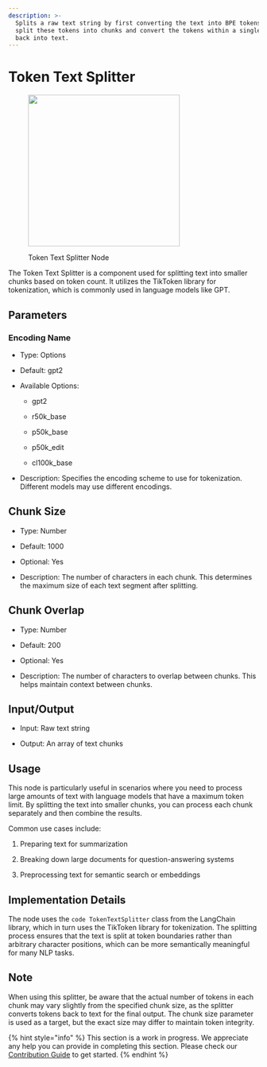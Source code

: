 ```yaml
---
description: >-
  Splits a raw text string by first converting the text into BPE tokens, then
  split these tokens into chunks and convert the tokens within a single chunk
  back into text.
---
```


# Token Text Splitter

<figure><img src="../../../.gitbook/assets/image (156).png" alt="" width="305"><figcaption><p>Token Text Splitter Node</p></figcaption></figure>

The Token Text Splitter is a component used for splitting text into smaller chunks based on token count. It utilizes the TikToken library for tokenization, which is commonly used in language models like GPT.

## Parameters

### Encoding Name

- Type: Options

- Default: gpt2

- Available Options:

    - gpt2

    - r50k_base

    - p50k_base

    - p50k_edit

    - cl100k_base

- Description: Specifies the encoding scheme to use for tokenization. Different models may use different encodings.


## Chunk Size

- Type: Number

- Default: 1000

- Optional: Yes

- Description: The number of characters in each chunk. This determines the maximum size of each text segment after splitting.


## Chunk Overlap

- Type: Number

- Default: 200

- Optional: Yes

- Description: The number of characters to overlap between chunks. This helps maintain context between chunks.


## Input/Output

- Input: Raw text string

- Output: An array of text chunks


## Usage

This node is particularly useful in scenarios where you need to process large amounts of text with language models that have a maximum token limit. By splitting the text into smaller chunks, you can process each chunk separately and then combine the results.

Common use cases include:

1. Preparing text for summarization

2. Breaking down large documents for question-answering systems

3. Preprocessing text for semantic search or embeddings


## Implementation Details

The node uses the ```code TokenTextSplitter``` class from the LangChain library, which in turn uses the TikToken library for tokenization. The splitting process ensures that the text is split at token boundaries rather than arbitrary character positions, which can be more semantically meaningful for many NLP tasks.


## Note

When using this splitter, be aware that the actual number of tokens in each chunk may vary slightly from the specified chunk size, as the splitter converts tokens back to text for the final output. The chunk size parameter is used as a target, but the exact size may differ to maintain token integrity.

{% hint style="info" %}
This section is a work in progress. We appreciate any help you can provide in completing this section. Please check our [Contribution Guide](../../../contributing/) to get started.
{% endhint %}
